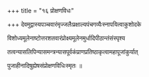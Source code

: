 +++
title = "१६ प्रोक्षणविधः"

+++
देवमुद्वास्यपञ्चवारंमृज्जलैःप्रक्षाल्यपंचगव्यैःस्नापयित्वाकुशोदके

विशोध्यमूलेनाष्टोत्तरशतवारंप्रोक्ष्यमूलेनमुर्धादिपीठान्तंसंस्पृश्य

तत्वन्यासलिपिन्यासमन्त्रन्यासपूर्वकंप्राणप्रतिष्ठाकृत्वामहापूजांकुर्यात्

पुजाहीनादिषुह्येषसंप्रोक्षणविधिःस्मृतः ॥
